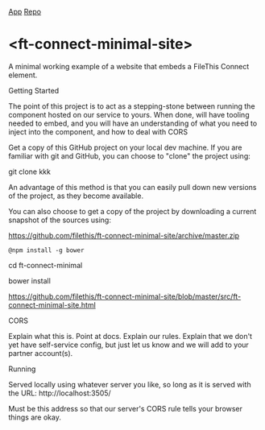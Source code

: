 [App](https://filethis.github.io/ft-connect-minimal-site)    [Repo](https://github.com/filethis/ft-connect-minimal-site)

# \<ft-connect-minimal-site\>

A minimal working example of a website that embeds a FileThis Connect element.





Getting Started



The point of this project is to act as a stepping-stone between running the component hosted on our service to yours. When done, will have tooling needed to embed, and you will have an understanding of what you need to inject into the component, and how to deal with CORS

Get a copy of this GitHub project on your local dev machine. If you are familiar with git and GitHub, you can choose to "clone" the project using:

git clone kkk

An advantage of this method is that you can easily pull down new versions of the project, as they become available.

You can also choose to get a copy of the project by downloading a current snapshot of the sources using:

https://github.com/filethis/ft-connect-minimal-site/archive/master.zip







`@npm install -g bower`

cd ft-connect-minimal

bower install



https://github.com/filethis/ft-connect-minimal-site/blob/master/src/ft-connect-minimal-site.html



CORS

Explain what this is. Point at docs. Explain our rules. Explain that we don't yet have self-service config, but just let us know and we will add to your partner account(s).

Running

Served locally using whatever server you like, so long as it is served with the URL: http://localhost:3505/

Must be this address so that our server's CORS rule tells your browser things are okay.

